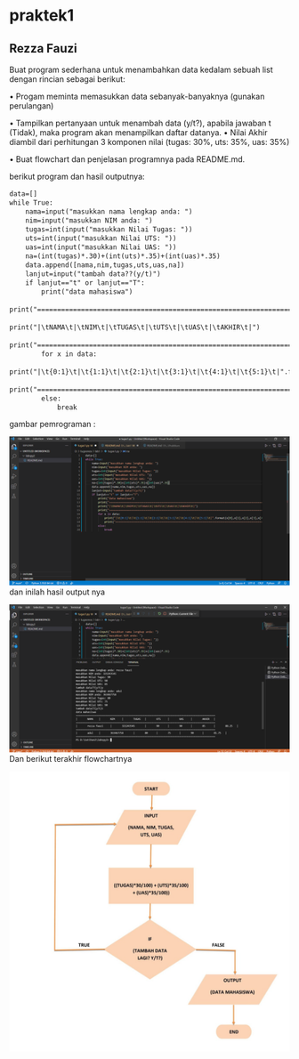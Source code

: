 # praktek1
## Rezza Fauzi

Buat program sederhana untuk menambahkan data kedalam sebuah
list dengan rincian sebagai berikut:<P>
• Progam meminta memasukkan data sebanyak-banyaknya (gunakan
perulangan)<P>
• Tampilkan pertanyaan untuk menambah data (y/t?), apabila jawaban
t (Tidak), maka program akan menampilkan daftar datanya. • Nilai Akhir diambil dari perhitungan 3 komponen nilai (tugas: 30%,
uts: 35%, uas: 35%)<P>
• Buat flowchart dan penjelasan programnya pada README.md.<P>
berikut program dan hasil outputnya:<P>

    data=[]
    while True:
        nama=input("masukkan nama lengkap anda: ")
        nim=input("masukkan NIM anda: ")
        tugas=int(input("masukkan Nilai Tugas: "))
        uts=int(input("masukkan Nilai UTS: "))
        uas=int(input("masukkan Nilai UAS: "))
        na=(int(tugas)*.30)+(int(uts)*.35)+(int(uas)*.35)
        data.append([nama,nim,tugas,uts,uas,na])
        lanjut=input("tambah data??(y/t)")
        if lanjut=="t" or lanjut=="T":
            print("data mahasiswa")
            print("=================================================================================================")
            print("|\tNAMA\t|\tNIM\t|\tTUGAS\t|\tUTS\t|\tUAS\t|\tAKHIR\t|")
            print("=================================================================================================")
            for x in data:
                print("|\t{0:1}\t|\t{1:1}\t|\t{2:1}\t|\t{3:1}\t|\t{4:1}\t|\t{5:1}\t|".format(x[0],x[1],x[2],x[3],x[4],x[5]))
                print("=================================================================================================")
            else:
                break

gambar pemrograman :<p>
![gambar 1](sreanshoot/ss1.PNG)
dan inilah hasil output nya<P>
![gambar 2](sreanshoot/ss2.PNG)
Dan berikut terakhir flowchartnya<P>
![gambar 3](sreanshoot/flow.jpg)